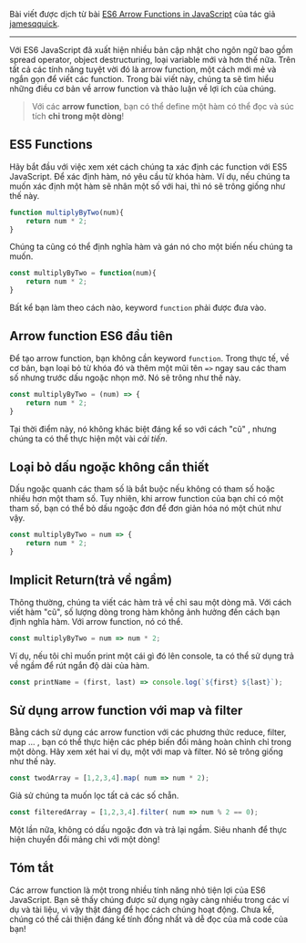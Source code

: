 Bài viết được dịch từ bài [ES6 Arrow Functions in JavaScript](https://scotch.io/tutorials/es6-arrow-functions-in-javascript-getting-started) của tác giả [jamesqquick](https://scotch.io/@jamesqquick).

-----
Với ES6 JavaScript đã xuất hiện nhiều bản cập nhật cho ngôn ngữ bao gồm spread operator, object destructuring, loại variable mới và hơn thế nữa. Trên tất cả các tính năng tuyệt vời đó là arrow function, một cách mới mẻ và ngắn gọn để viết các function. Trong bài viết này, chúng ta sẽ tìm hiểu những điều cơ bản về arrow function và thảo luận về lợi ích của chúng.
> Với các **arrow function**, bạn có thể define một hàm có thể đọc và súc tích **chỉ trong một dòng**!

## ES5 Functions
Hãy bắt đầu với việc xem xét cách chúng ta xác định các function với ES5 JavaScript. Để xác định hàm, nó yêu cầu từ khóa hàm. Ví dụ, nếu chúng ta muốn xác định một hàm sẽ nhân một số với hai, thì nó sẽ trông giống như thế này.
```js
function multiplyByTwo(num){
    return num * 2;
}
```
Chúng ta cũng có thể định nghĩa hàm và gán nó cho một biến nếu chúng ta muốn.
```js
const multiplyByTwo = function(num){
    return num * 2;
}
```
Bất kể bạn làm theo cách nào, keyword `function`  phải được đưa vào.
## Arrow function ES6 đầu tiên
Để tạo arrow function, bạn không cần keyword `function`. Trong thực tế, về cơ bản, bạn loại bỏ từ khóa đó và thêm một mũi tên `=>` ngay sau các tham số nhưng trước dấu ngoặc nhọn mở. Nó sẽ trông như thế này.
```js
const multiplyByTwo = (num) => {
    return num * 2;
}
```
Tại thời điểm này, nó không khác biệt đáng kể so với cách "cũ" , nhưng chúng ta có thể thực hiện một vài *cải tiến*.
## Loại bỏ dấu ngoặc không cần thiết
Dấu ngoặc quanh các tham số là bắt buộc nếu không có tham số hoặc nhiều hơn một tham số. Tuy nhiên, khi arrow function của bạn chỉ có một tham số, bạn có thể bỏ dấu ngoặc đơn để đơn giản hóa nó một chút như vậy.
```js
const multiplyByTwo = num => {
    return num * 2;
}
```
## Implicit Return(trả về ngầm)
Thông thường, chúng ta viết các hàm trả về chỉ sau một dòng mã. Với cách viết hàm "cũ", số lượng dòng trong hàm không ảnh hưởng đến cách bạn định nghĩa hàm. Với arrow function, nó có thể.
```js
const multiplyByTwo = num => num * 2;
```
Ví dụ, nếu tôi chỉ muốn print một cái gì đó lên console, ta có thể sử dụng trả về ngầm để rút ngắn độ dài của hàm.
```js
const printName = (first, last) => console.log(`${first} ${last}`);
```
## Sử dụng arrow function với map và filter
Bằng cách sử dụng các arrow function với các phương thức reduce, filter, map ... , bạn có thể thực hiện các phép biến đổi mảng hoàn chỉnh chỉ trong một dòng.
Hãy xem xét hai ví dụ, một với map và filter. Nó sẽ trông giống như thế này.
```js
const twodArray = [1,2,3,4].map( num => num * 2);
```
Giả sử chúng ta muốn lọc tất cả các số chẵn.
```js
const filteredArray = [1,2,3,4].filter( num => num % 2 == 0);
```
Một lần nữa, không có dấu ngoặc đơn và trả lại ngầm. Siêu nhanh để thực hiện chuyển đổi mảng chỉ với một dòng!
## Tóm tắt
Các arrow function là một trong nhiều tính năng nhỏ tiện lợi của ES6 JavaScript. Bạn sẽ thấy chúng được sử dụng ngày càng nhiều trong các ví dụ và tài liệu, vì vậy thật đáng để học cách chúng hoạt động. Chưa kể, chúng có thể cải thiện đáng kể tính đồng nhất và dễ đọc của mã code của bạn!